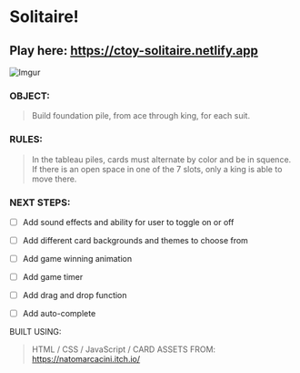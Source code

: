 # Solitaire!

## Play here: https://ctoy-solitaire.netlify.app


![Imgur](https://i.imgur.com/PgvCWwr.jpg)


### OBJECT:
>Build foundation pile, from ace through king, for each suit.
### RULES:
>In the tableau piles, cards must alternate by color and be in squence. If there is an open space in one of the 7 slots, only a king is able to move there.

### NEXT STEPS:
- [ ] Add sound effects and ability for user to toggle on or off
- [ ] Add different card backgrounds and themes to choose from
- [ ] Add game winning animation
- [ ] Add game timer
- [ ] Add drag and drop function
- [ ] Add auto-complete


BUILT USING:
>HTML / 
>CSS / 
>JavaScript /
CARD ASSETS FROM:
>https://natomarcacini.itch.io/
